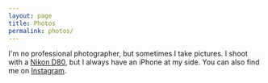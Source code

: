 ```yaml
---
layout: page
title: Photos
permalink: photos/
---
```


I'm no professional photographer, but sometimes I take pictures.
I shoot with a [Nikon D80][d80], but I always have an iPhone at my side.
You can also find me on [Instagram][insta].

<br/>

<!-- <figure>
	<img class="classic" src="/images/photos/paper-art.jpg">
	<img class="classic" src="/images/photos/sa-riverwalk.jpg">
	<img class="classic" src="/images/photos/wood-art.jpg">
	<img class="classic" src="/images/photos/mobius-wood.jpg">
	<img class="classic" src="/images/photos/stairs.jpg">
	<img class="classic" src="/images/photos/shell.jpg">
	<img class="classic" src="/images/photos/ceramic-art.jpg">
	<img class="classic" src="/images/photos/borromean-rings.jpg">
	<img class="classic" src="/images/photos/metal-trefoil.jpg">
	<img class="classic" src="/images/photos/hyperbolic-art.jpg">
	<img class="classic" src="/images/photos/momath-art.jpg">
	<img class="classic" src="/images/photos/boats.jpg">
	<img class="classic" src="/images/photos/kayaks-and-canoes.jpg">
	<img class="classic" src="/images/photos/flags.jpg">
	<img class="classic" src="/images/photos/sailboat.jpg">
	<img class="classic" src="/images/photos/hayden-planetarium.jpg">
	<img class="classic" src="/images/photos/moon-weight.jpg">
	<img class="classic" src="/images/photos/imagine.jpg">
	<img class="classic" src="/images/photos/backflip.jpg">
	<img class="classic" src="/images/photos/bubble.jpg">
	<img class="classic" src="/images/photos/math-methods.jpg">
	<img class="classic" src="/images/photos/camera-filters.jpg">
	<img class="classic" src="/images/photos/road-bike.jpg">
	<img class="classic" src="/images/photos/trefoil-3page-1.jpg">
	<img class="classic" src="/images/photos/trefoil-3page-2.jpg">
	<img class="classic" src="/images/photos/trefoil-1page-groove-1.jpg">
	<img class="classic" src="/images/photos/3dprints.jpg">
	<img class="classic" src="/images/photos/college-gameday.jpg">
	<img class="classic" src="/images/photos/sanford.jpg">
	<img class="classic" src="/images/photos/zno-1.png">
	<img class="classic" src="/images/photos/zno-2.png">
	<img class="classic" src="/images/photos/flatiron.jpg">
	<img class="classic" src="/images/photos/new-york.jpg">
	<img class="classic" src="/images/photos/apple-sticker.jpg">
</figure> -->

[iphone]: http://www.apple.com/iphone-6s/specs/ "iPhone 6S+."
[d80]: http://www.nikonusa.com/en/Nikon-Products/Product-Archive/dslr-cameras/D80.html "Nikon D80."
[insta]: https://instagram.com/fredhohman/ "My Instagram Account."